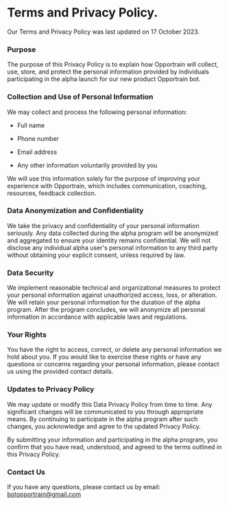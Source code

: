 # Terms and Privacy Policy.

Our Terms and Privacy Policy was last updated on 17 October 2023. 

### Purpose
The purpose of this Privacy Policy is to explain how Opportrain will collect, use, store, and protect the personal information provided by individuals participating in the alpha launch for our new product Opportrain bot.

### Collection and Use of Personal Information 

We may collect and process the following personal information:

- Full name

- Phone number

- Email address

- Any other information voluntarily provided by you

We will use this information solely for the purpose of improving your experience with Opportrain, which includes communication, coaching, resources, feedback collection. 

### Data Anonymization and Confidentiality

We take the privacy and confidentiality of your personal information seriously. Any data collected during the alpha program will be anonymized and aggregated to ensure your identity remains confidential. We will not disclose any individual alpha user's personal information to any third party without obtaining your explicit consent, unless required by law.

### Data Security

We implement reasonable technical and organizational measures to protect your personal information against unauthorized access, loss, or alteration. We will retain your personal information for the duration of the alpha program. After the program concludes, we will anonymize all personal information in accordance with applicable laws and regulations.

### Your Rights

You have the right to access, correct, or delete any personal information we hold about you. If you would like to exercise these rights or have any questions or concerns regarding your personal information, please contact us using the provided contact details.


### Updates to Privacy Policy
We may update or modify this Data Privacy Policy from time to time. Any significant changes will be communicated to you through appropriate means. By continuing to participate in the alpha program after such changes, you acknowledge and agree to the updated Privacy Policy.

By submitting your information and participating in the alpha program, you confirm that you have read, understood, and agreed to the terms outlined in this Privacy Policy.

### Contact Us
If you have any questions, please contact us by email: botopportrain@gmail.com

